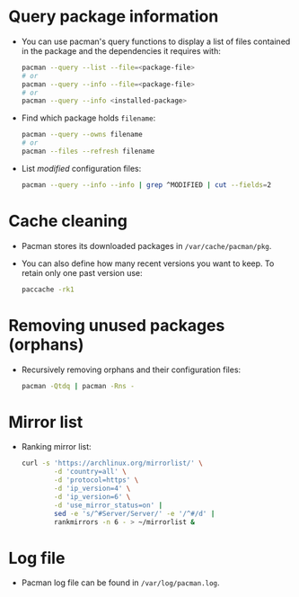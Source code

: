 # Query package information

- You can use pacman's query functions to display a list of files contained in
  the package and the dependencies it requires with:

  ```bash
  pacman --query --list --file=<package-file>
  # or
  pacman --query --info --file=<package-file>
  # or
  pacman --query --info <installed-package>
  ```

- Find which package holds `filename`:

  ```bash
  pacman --query --owns filename
  # or
  pacman --files --refresh filename
  `````

- List *modified* configuration files:

  ```bash
  pacman --query --info --info | grep ^MODIFIED | cut --fields=2
  `````

# Cache cleaning

- Pacman stores its downloaded packages in `/var/cache/pacman/pkg`.

- You can also define how many recent versions you want to keep. To retain only
  one past version use:

  ```bash
  paccache -rk1
  ```

# Removing unused packages (orphans)

- Recursively removing orphans and their configuration files:

    ```bash
    pacman -Qtdq | pacman -Rns -
    ```

# Mirror list

- Ranking mirror list:

  ```bash
  curl -s 'https://archlinux.org/mirrorlist/' \
          -d 'country=all' \
          -d 'protocol=https' \
          -d 'ip_version=4' \
          -d 'ip_version=6' \
          -d 'use_mirror_status=on' |
          sed -e 's/^#Server/Server/' -e '/^#/d' |
          rankmirrors -n 6 - > ~/mirrorlist &
  ```

# Log file

- Pacman log file can be found in `/var/log/pacman.log`.

